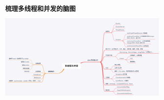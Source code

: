 ## 梳理多线程和并发的脑图
![如果图片未显示，图片在 ./resource/concurrent.png](https://raw.githubusercontent.com/ryvengray/JAVA-000/main/Week_04/resource/concurrent.png)
